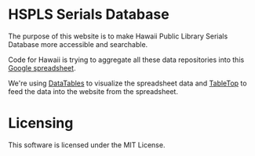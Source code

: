 HSPLS Serials Database
=================

The purpose of this website is to make Hawaii Public Library Serials Database more accessible and searchable.

Code for Hawaii is trying to aggregate all these data repositories into this
[Google spreadsheet](https://docs.google.com/spreadsheets/d/1ugRl6rdtIQMODwvTJXMnoXT4pd8vt4qewvWQ8kxdNtk).

We're using [DataTables](https://github.com/DataTables/DataTables) to visualize
the spreadsheet data and [TableTop](https://github.com/jsoma/tabletop) to
feed the data into the website from the spreadsheet.


Licensing
=========
This software is licensed under the MIT License.
